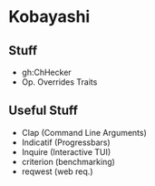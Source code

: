 # Kobayashi

## Stuff
- gh:ChHecker
- Op. Overrides Traits

## Useful Stuff
- Clap (Command Line Arguments)
- Indicatif (Progressbars)
- Inquire (Interactive TUI)
- criterion (benchmarking)
- reqwest (web req.)
